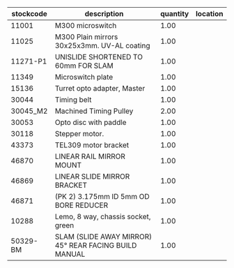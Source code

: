 |stockcode|description|quantity|location|
|---------|-----------|--------|--------|
|11001|M300 microswitch|1.00||
|11025|M300 Plain mirrors 30x25x3mm.  UV-AL coating|1.00||
|11271-P1|UNISLIDE SHORTENED TO 60mm FOR SLAM|1.00||
|11349|Microswitch plate|1.00||
|15136|Turret opto adapter, Master|1.00||
|30044|Timing belt|1.00||
|30045_M2|Machined Timing Pulley|2.00||
|30053|Opto disc with paddle|1.00||
|30118|Stepper motor.|1.00||
|43373|TEL309 motor bracket|1.00||
|46870|LINEAR RAIL MIRROR MOUNT|1.00||
|46869|LINEAR SLIDE MIRROR BRACKET|1.00||
|46871|(PK 2) 3.175mm ID 5mm OD BORE REDUCER|1.00||
|10288|Lemo, 8 way, chassis socket, green|1.00||
|50329-BM|SLAM (SLIDE AWAY MIRROR) 45° REAR FACING BUILD MANUAL|1.00||
